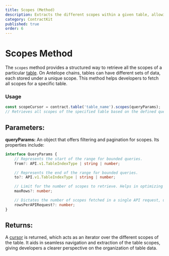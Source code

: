 ```yaml
---
title: Scopes (Method)
description: Extracts the different scopes within a given table, allowing users to understand the specific contexts in which the table data is organized.
category: ContractKit
published: true
order: 6
---
```


# Scopes Method

The `scopes` method provides a structured way to retrieve all the scopes of a particular [table](/docs/contract-kit/table). On Antelope chains, tables can have different sets of data, each stored under a unique scope. This method helps developers to fetch all scopes for a specific table.

### Usage

```typescript
const scopeCursor = contract.table('table_name').scopes(queryParams);
// Retrieves all scopes of the specified table based on the defined queryParams.
```

## Parameters:

**queryParams:** An object that offers filtering and pagination for scopes. Its properties include:

```typescript
interface QueryParams {
    // Represents the start of the range for bounded queries.
    from?: API.v1.TableIndexType | string | number;

    // Represents the end of the range for bounded queries.
    to?: API.v1.TableIndexType | string | number;

    // Limit for the number of scopes to retrieve. Helps in optimizing the fetch process.
    maxRows?: number;

    // Dictates the number of scopes fetched in a single API request, useful for pagination and limiting API calls.
    rowsPerAPIRequest?: number;
}
```

## Returns:

A [cursor](/docs/contract-kit/cursor) is returned, which acts as an iterator over the different scopes of the table. It aids in seamless navigation and extraction of the table scopes, giving developers a clearer perspective on the organization of table data.
